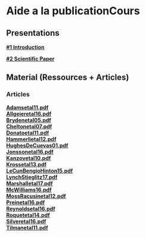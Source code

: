 

#  Aide a la publicationCours

##  Presentations


**[#1 Introduction ][c1]**  

  [c1]: Cours/1_introduction.pdf

**[#2 Scientific Paper ][c2]**  

  [c2]: Cours/2_Scientific_paper.pdf
  
  
##  Material (Ressources + Articles)



###  Articles

**[Adamsetal11.pdf][p4]**  
**[Allgeieretal16.pdf][p5]**  
**[Brydenetal05.pdf][p6]**  
**[Cheltonetal07.pdf][p7]**  
**[Donatoetal11.pdf][p8]**  
**[Hammerlietal12.pdf][p9]**  
**[HughesDeCuevas01.pdf][p10]**  
**[Jonssonetal16.pdf][p11]**  
**[Kanzovetal10.pdf][p12]**  
**[Krossetal13.pdf][p13]**  
**[LeCunBengioHinton15.pdf][p14]**  
**[LynchStieglitz17.pdf][p15]**  
**[Marshalletal17.pdf][p16]**  
**[McWilliams16.pdf][p17]**  
**[MossRacusinetal12.pdf][p18]**  
**[Preinetal16.pdf][p19]**  
**[Reynoldsetal16.pdf][p20]**  
**[Roquetetal14.pdf][p21]**  
**[Silveretal16.pdf][p22]**  
**[Tilmanetal11.pdf][p23]**  
  
  [p4]: http://www.jgula.fr/SE/Adamsetal11.pdf
  [p5]: http://www.jgula.fr/SE/Allgeieretal16.pdf
  [p6]: http://www.jgula.fr/SE/Brydenetal05.pdf
  [p7]: http://www.jgula.fr/SE/Cheltonetal07.pdf
  [p8]: http://www.jgula.fr/SE/Donatoetal11.pdf
  [p9]: http://www.jgula.fr/SE/Hammerlietal12.pdf
  [p10]: http://www.jgula.fr/SE/HughesDeCuevas01.pdf
  [p11]: http://www.jgula.fr/SE/Jonssonetal16.pdf
  [p12]: http://www.jgula.fr/SE/Kanzovetal10.pdf
  [p13]: http://www.jgula.fr/SE/Krossetal13.pdf
  [p14]: http://www.jgula.fr/SE/LeCunBengioHinton15.pdf
  [p15]: http://www.jgula.fr/SE/LynchStieglitz17.pdf
  [p16]: http://www.jgula.fr/SE/Marshalletal17.pdf
  [p17]: http://www.jgula.fr/SE/McWilliams16.pdf.pdf
  [p18]: http://www.jgula.fr/SE/MossRacusinetal12.pdf
  [p19]: http://www.jgula.fr/SE/Preinetal16.pdf
  [p20]: http://www.jgula.fr/SE/Reynoldsetal16.pdf
  [p21]: http://www.jgula.fr/SE/Roquetetal14.pdf
  [p22]: http://www.jgula.fr/SE/Silveretal16.pdf
  [p23]: http://www.jgula.fr/SE/Tilmanetal11.pdf
  
  
  
  